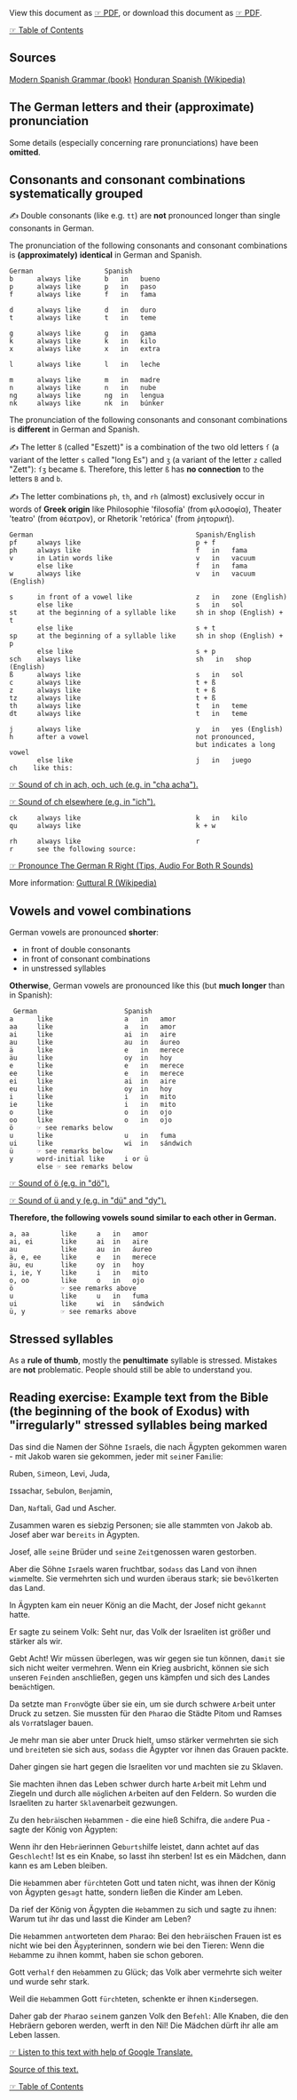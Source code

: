 
View this document as [☞ PDF](https://github.com/deduke-men-a-selanna/angel_/blob/main/Pronunciation.pdf), or download this document as [☞ PDF](https://raw.githubusercontent.com/deduke-men-a-selanna/angel_/main/Pronunciation.pdf).

[☞ Table of Contents](https://github.com/deduke-men-a-selanna/angel_/blob/main/Readme.md)

Sources
--

[Modern Spanish Grammar (book)](https://yeclaeys.wordpress.com/wp-content/uploads/2010/12/modern-spanish-grammar.pdf)
[Honduran Spanish (Wikipedia)](https://en.wikipedia.org/wiki/Honduran_Spanish)

The German letters and their (approximate) pronunciation
--

Some details (especially concerning rare pronunciations) have been **omitted**.

Consonants and consonant combinations systematically grouped
--

✍️ Double consonants (like e.g. `tt`) are **not** pronounced longer than single consonants in German.

The pronunciation of the following consonants and consonant combinations is **(approximately)** **identical** in German and Spanish.

	German                  Spanish
    b      always like      b   in   bueno
    p      always like      p   in   paso
    f      always like      f   in   fama

    d      always like      d   in   duro
    t      always like      t   in   teme

    g      always like      g   in   gama
    k      always like      k   in   kilo
    x      always like      x   in   extra

    l      always like      l   in   leche

    m      always like      m   in   madre
    n      always like      n   in   nube
    ng     always like      ng  in   lengua
    nk     always like      nk  in   búnker

The pronunciation of the following consonants and consonant combinations is **different** in German and Spanish.

✍️ The letter `ß` (called "Eszett)" is a combination of the two old letters `ſ` (a variant of the letter `s` called "long Es") and `ʒ` (a variant of the letter `z` called "Zett"): `ſʒ` became `ß`. Therefore, this letter `ß` has **no connection** to the letters `B` and `b`.

✍️ The letter combinations `ph`, `th`, and `rh` (almost) exclusively occur in words of **Greek origin** like Philosophie 'filosofía' (from `φ`ιλοσο`φ`ία), Theater 'teatro' (from `θ`έατρον), or Rhetorik 'retórica' (from `ῥ`ητορική).

	German                                         Spanish/English
    pf     always like                             p + f
    ph     always like                             f   in   fama
    v      in Latin words like                     v   in   vacuum 
           else like                               f   in   fama
    w      always like                             v   in   vacuum (English)

    s      in front of a vowel like                z   in   zone (English)
           else like                               s   in   sol
    st     at the beginning of a syllable like     sh in shop (English) + t
           else like                               s + t
    sp     at the beginning of a syllable like     sh in shop (English) + p
           else like                               s + p
    sch    always like                             sh   in   shop (English)
    ß      always like                             s   in   sol
    c      always like                             t + ß
    z      always like                             t + ß
    tz     always like                             t + ß
    th     always like                             t   in   teme
    dt     always like                             t   in   teme

    j      always like                             y   in   yes (English)
    h      after a vowel                           not pronounced,
                                                   but indicates a long vowel
           else like                               j   in   juego
    ch    like this:

[☞ Sound of ch in ach, och, uch (e.g. in "cha acha").](https://upload.wikimedia.org/wikipedia/commons/0/0f/Voiceless_velar_fricative.ogg)

[☞ Sound of ch elsewhere (e.g. in "ich").](https://upload.wikimedia.org/wikipedia/commons/4/43/De-ich.ogg)

    ck     always like                             k   in   kilo
    qu     always like                             k + w

    rh     always like                             r
    r      see the following source:

[☞ Pronounce The German R Right (Tips, Audio For Both R Sounds)](https://www.meetkleo.com/articles/pronounce-the-german-r-right)

More information:
[Guttural R (Wikipedia)](https://en.wikipedia.org/wiki/Guttural_R)

Vowels and vowel combinations
--

German vowels are pronounced **shorter**:
* in front of double consonants
* in front of consonant combinations
* in unstressed syllables

**Otherwise**, German vowels are pronounced like this (but **much longer** than in Spanish):

	 German                      Spanish
    a      like                  a   in   amor
    aa     like                  a   in   amor
    ai     like                  ai  in   aire
    au     like                  au  in   áureo
    ä      like                  e   in   merece
    äu     like                  oy  in   hoy
    e      like                  e   in   merece
    ee     like                  e   in   merece
    ei     like                  ai  in   aire
    eu     like                  oy  in   hoy
    i      like                  i   in   mito
    ie     like                  i   in   mito
    o      like                  o   in   ojo
    oo     like                  o   in   ojo
    ö      ☞ see remarks below
    u      like                  u   in   fuma
    ui     like                  wi  in   sándwich
    ü      ☞ see remarks below
    y      word-initial like     i or ü
           else ☞ see remarks below

[☞ Sound of ö (e.g. in "dö").](https://upload.wikimedia.org/wikipedia/commons/5/53/Close-mid_front_rounded_vowel.ogg)

[☞ Sound of ü and y (e.g. in "dü" and "dy").](https://upload.wikimedia.org/wikipedia/commons/e/ea/Close_front_rounded_vowel.ogg)

**Therefore, the following vowels sound similar to each other in German.**

    a, aa        like     a   in   amor
    ai, ei       like     ai  in   aire
    au           like     au  in   áureo
    ä, e, ee     like     e   in   merece
    äu, eu       like     oy  in   hoy
    i, ie, Y     like     i   in   mito
    o, oo        like     o   in   ojo
    ö            ☞ see remarks above
    u            like     u   in   fuma
    ui           like     wi  in   sándwich
    ü, y         ☞ see remarks above

Stressed syllables
--

As a **rule of thumb**, mostly the **penultimate** syllable is stressed. Mistakes are **not** problematic. People should still be able to understand you.


Reading exercise: Example text from the Bible (the beginning of the book of Exodus) with "irregularly" stressed syllables being marked
--

Das sind die Namen der Söhne `Is`raels, die nach Ägypten gekommen waren - mit Jakob waren sie gekommen, jeder mit `sei`ner Fa`mi`lie:

Ruben, `Si`meon, Levi, Juda,

`I`ssachar, `Se`bulon, `Ben`jamin,

Dan, `Naf`tali, Gad und Ascher.

Zusammen waren es siebzig Personen; sie alle stammten von Jakob ab. Josef aber war be`reits` in Ägypten.

Josef, alle `sei`ne Brüder und `sei`ne `Zeit`genossen waren gestorben.

Aber die Söhne `Is`raels waren fruchtbar, so`dass` das Land von ihnen `wim`melte. Sie vermehrten sich und wurden `ü`beraus stark; sie be`völ`kerten das Land.

In Ägypten kam ein neuer König an die Macht, der Josef nicht ge`kannt` hatte.

Er sagte zu seinem Volk: Seht nur, das Volk der Israeliten ist größer und stärker als wir.

Gebt Acht! Wir müssen überlegen, was wir gegen sie tun können, da`mit` sie sich nicht weiter vermehren. Wenn ein Krieg ausbricht, können sie sich `un`seren `Fein`den `an`schließen, gegen uns kämpfen und sich des Landes be`mäch`tigen.

Da setzte man `Fron`vögte über sie ein, um sie durch schwere `Ar`beit unter Druck zu setzen. Sie mussten für den `Pha`rao die Städte Pitom und Ramses als `Vor`ratslager bauen.

Je mehr man sie aber unter Druck hielt, umso stärker vermehrten sie sich und `brei`teten sie sich aus, so`dass` die Ägypter vor ihnen das Grauen packte.

Daher gingen sie hart gegen die Israeliten vor und machten sie zu Sklaven.

Sie machten ihnen das Leben schwer durch harte `Ar`beit mit Lehm und Ziegeln und durch alle `mög`lichen `Ar`beiten auf den Feldern. So wurden die Israeliten zu harter `Skla`venarbeit gezwungen.

Zu den he`brä`ischen `Heb`ammen - die eine hieß Schifra, die `an`dere Pua - sagte der König von Ägypten:

Wenn ihr den He`brä`erinnen Ge`burts`hilfe leistet, dann achtet auf das Ge`schlecht`! Ist es ein Knabe, so lasst ihn sterben! Ist es ein Mädchen, dann kann es am Leben bleiben.

Die `Heb`ammen aber `fürch`teten Gott und taten nicht, was ihnen der König von Ägypten ge`sagt` hatte, sondern ließen die Kinder am Leben.

Da rief der König von Ägypten die `Heb`ammen zu sich und sagte zu ihnen: Warum tut ihr das und lasst die Kinder am Leben?

Die `Heb`ammen `ant`worteten dem `Pha`rao: Bei den he`brä`ischen Frauen ist es nicht wie bei den Ä`gyp`terinnen, sondern wie bei den Tieren: Wenn die `Heb`amme zu ihnen kommt, haben sie schon geboren.

Gott ver`half` den `Heb`ammen zu Glück; das Volk aber vermehrte sich weiter und wurde sehr stark.

Weil die `Heb`ammen Gott `fürch`teten, schenkte er ihnen `Kin`dersegen.

Daher gab der `Pha`rao `sei`nem ganzen Volk den Be`fehl`: Alle Knaben, die den Hebräern geboren werden, werft in den Nil! Die Mädchen dürft ihr alle am Leben lassen.

[☞ Listen to this text with help of Google Translate.](https://translate.google.com/?hl=de&sl=de&tl=es&text=Das%20sind%20die%20Namen%20der%20S%C3%B6hne%20Israels%2C%20die%20nach%20%C3%84gypten%20gekommen%20waren%20-%20mit%20Jakob%20waren%20sie%20gekommen%2C%20jeder%20mit%20seiner%20Familie%3A%09%0ARuben%2C%20Simeon%2C%20Levi%2C%20Juda%2C%09%0AIssachar%2C%20Sebulon%2C%20Benjamin%2C%09%0ADan%2C%20Naftali%2C%20Gad%20und%20Ascher.%09%0AZusammen%20waren%20es%20siebzig%20Personen%3B%20sie%20alle%20stammten%20von%20Jakob%20ab.%20Josef%20aber%20war%20bereits%20in%20%C3%84gypten.%09%0AJosef%2C%20alle%20seine%20Br%C3%BCder%20und%20seine%20Zeitgenossen%20waren%20gestorben.%09%0AAber%20die%20S%C3%B6hne%20Israels%20waren%20fruchtbar%2C%20sodass%20das%20Land%20von%20ihnen%20wimmelte.%20Sie%20vermehrten%20sich%20und%20wurden%20%C3%BCberaus%20stark%3B%20sie%20bev%C3%B6lkerten%20das%20Land.%09%0AIn%20%C3%84gypten%20kam%20ein%20neuer%20K%C3%B6nig%20an%20die%20Macht%2C%20der%20Josef%20nicht%20gekannt%20hatte.%09%0AEr%20sagte%20zu%20seinem%20Volk%3A%20Seht%20nur%2C%20das%20Volk%20der%20Israeliten%20ist%20gr%C3%B6%C3%9Fer%20und%20st%C3%A4rker%20als%20wir.%09%0AGebt%20Acht!%20Wir%20m%C3%BCssen%20%C3%BCberlegen%2C%20was%20wir%20gegen%20sie%20tun%20k%C3%B6nnen%2C%20damit%20sie%20sich%20nicht%20weiter%20vermehren.%20Wenn%20ein%20Krieg%20ausbricht%2C%20k%C3%B6nnen%20sie%20sich%20unseren%20Feinden%20anschlie%C3%9Fen%2C%20gegen%20uns%20k%C3%A4mpfen%20und%20sich%20des%20Landes%20bem%C3%A4chtigen.%09%0ADa%20setzte%20man%20Fronv%C3%B6gte%20%C3%BCber%20sie%20ein%2C%20um%20sie%20durch%20schwere%20Arbeit%20unter%20Druck%20zu%20setzen.%20Sie%20mussten%20f%C3%BCr%20den%20Pharao%20die%20St%C3%A4dte%20Pitom%20und%20Ramses%20als%20Vorratslager%20bauen.%09%0AJe%20mehr%20man%20sie%20aber%20unter%20Druck%20hielt%2C%20umso%20st%C3%A4rker%20vermehrten%20sie%20sich%20und%20breiteten%20sie%20sich%20aus%2C%20sodass%20die%20%C3%84gypter%20vor%20ihnen%20das%20Grauen%20packte.%09%0ADaher%20gingen%20sie%20hart%20gegen%20die%20Israeliten%20vor%20und%20machten%20sie%20zu%20Sklaven.%09%0ASie%20machten%20ihnen%20das%20Leben%20schwer%20durch%20harte%20Arbeit%20mit%20Lehm%20und%20Ziegeln%20und%20durch%20alle%20m%C3%B6glichen%20Arbeiten%20auf%20den%20Feldern.%20So%20wurden%20die%20Israeliten%20zu%20harter%20Sklavenarbeit%20gezwungen.%09%0AZu%20den%20hebr%C3%A4ischen%20Hebammen%20-%20die%20eine%20hie%C3%9F%20Schifra%2C%20die%20andere%20Pua%20-%20sagte%20der%20K%C3%B6nig%20von%20%C3%84gypten%3A%09%0AWenn%20ihr%20den%20Hebr%C3%A4erinnen%20Geburtshilfe%20leistet%2C%20dann%20achtet%20auf%20das%20Geschlecht!%20Ist%20es%20ein%20Knabe%2C%20so%20lasst%20ihn%20sterben!%20Ist%20es%20ein%20M%C3%A4dchen%2C%20dann%20kann%20es%20am%20Leben%20bleiben.%09%0ADie%20Hebammen%20aber%20f%C3%BCrchteten%20Gott%20und%20taten%20nicht%2C%20was%20ihnen%20der%20K%C3%B6nig%20von%20%C3%84gypten%20gesagt%20hatte%2C%20sondern%20lie%C3%9Fen%20die%20Kinder%20am%20Leben.%09%0ADa%20rief%20der%20K%C3%B6nig%20von%20%C3%84gypten%20die%20Hebammen%20zu%20sich%20und%20sagte%20zu%20ihnen%3A%20Warum%20tut%20ihr%20das%20und%20lasst%20die%20Kinder%20am%20Leben%3F%09%0ADie%20Hebammen%20antworteten%20dem%20Pharao%3A%20Bei%20den%20hebr%C3%A4ischen%20Frauen%20ist%20es%20nicht%20wie%20bei%20den%20%C3%84gypterinnen%2C%20sondern%20wie%20bei%20den%20Tieren%3A%20Wenn%20die%20Hebamme%20zu%20ihnen%20kommt%2C%20haben%20sie%20schon%20geboren.%09%0AGott%20verhalf%20den%20Hebammen%20zu%20Gl%C3%BCck%3B%20das%20Volk%20aber%20vermehrte%20sich%20weiter%20und%20wurde%20sehr%20stark.%09%0AWeil%20die%20Hebammen%20Gott%20f%C3%BCrchteten%2C%20schenkte%20er%20ihnen%20Kindersegen.%09%0ADaher%20gab%20der%20Pharao%20seinem%20ganzen%20Volk%20den%20Befehl%3A%20Alle%20Knaben%2C%20die%20den%20Hebr%C3%A4ern%20geboren%20werden%2C%20werft%20in%20den%20Nil!%20Die%20M%C3%A4dchen%20d%C3%BCrft%20ihr%20alle%20am%20Leben%20lassen.&op=translate)

[Source of this text.](https://www.uibk.ac.at/theol/leseraum/bibel/ex1.html)

[☞ Table of Contents](https://github.com/deduke-men-a-selanna/angel_/blob/main/Readme.md)


